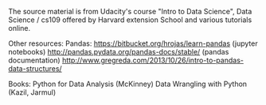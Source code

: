 The source material is from Udacity's course "Intro to Data Science", Data Science / cs109 offered by Harvard extension School and various tutorials online.

Other resources:
Pandas:
https://bitbucket.org/hrojas/learn-pandas (jupyter notebooks)
http://pandas.pydata.org/pandas-docs/stable/ (pandas documentation)
http://www.gregreda.com/2013/10/26/intro-to-pandas-data-structures/

Books:
Python for Data Analysis (McKinney)
Data Wrangling with Python (Kazil, Jarmul)


